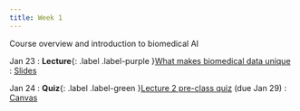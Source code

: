 ```yaml
---
title: Week 1
---
```


Course overview and introduction to biomedical AI

Jan 23
: **Lecture**{: .label .label-purple }[What makes biomedical data unique](#)
  : [Slides](#)

Jan 24
: **Quiz**{: .label .label-green }[Lecture 2 pre-class quiz](#) (due Jan 29)
  : [Canvas](https://canvas.harvard.edu/courses/117878)
